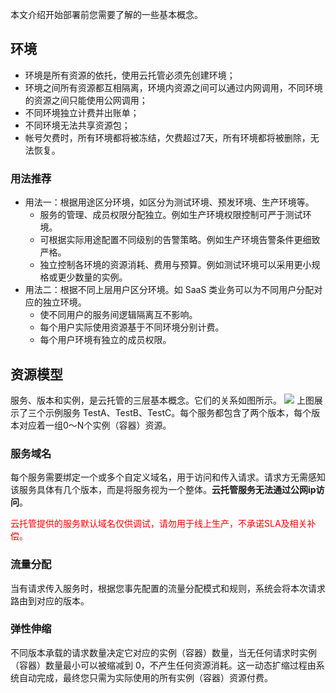 本文介绍开始部署前您需要了解的一些基本概念。

## 环境
- 环境是所有资源的依托，使用云托管必须先创建环境；
- 环境之间所有资源都互相隔离，环境内资源之间可以通过内网调用，不同环境的资源之间只能使用公网调用；
- 不同环境独立计费并出账单；
- 不同环境无法共享资源包；
- 帐号欠费时，所有环境都将被冻结，欠费超过7天，所有环境都将被删除，无法恢复。


### 用法推荐
- 用法一：根据用途区分环境，如区分为测试环境、预发环境、生产环境等。
  - 服务的管理、成员权限分配独立。例如生产环境权限控制可严于测试环境。
  - 可根据实际用途配置不同级别的告警策略。例如生产环境告警条件更细致严格。
  - 独立控制各环境的资源消耗、费用与预算。例如测试环境可以采用更小规格或更少数量的实例。
- 用法二：根据不同上层用户区分环境。如 SaaS 类业务可以为不同用户分配对应的独立环境。
  - 使不同用户的服务间逻辑隔离互不影响。
  - 每个用户实际使用资源基于不同环境分别计费。
  - 每个用户环境有独立的成员权限。


## 资源模型

服务、版本和实例，是云托管的三层基本概念。它们的关系如图所示。
![](https://main.qcloudimg.com/raw/3227b80bcd9de2a1c546c6973d1a8e0a.png)
上图展示了三个示例服务 TestA、TestB、TestC。每个服务都包含了两个版本，每个版本对应着一组0～N个实例（容器）资源。

### 服务域名

每个服务需要绑定一个或多个自定义域名，用于访问和传入请求。请求方无需感知该服务具体有几个版本，而是将服务视为一个整体。**云托管服务无法通过公网ip访问**。
<div style="color:red;">云托管提供的服务默认域名仅供调试，请勿用于线上生产，不承诺SLA及相关补偿。</div>



### 流量分配

当有请求传入服务时，根据您事先配置的流量分配模式和规则，系统会将本次请求路由到对应的版本。

### 弹性伸缩

不同版本承载的请求数量决定它对应的实例（容器）数量，当无任何请求时实例（容器）数量最小可以被缩减到 0，不产生任何资源消耗。这一动态扩缩过程由系统自动完成，最终您只需为实际使用的所有实例（容器）资源付费。

